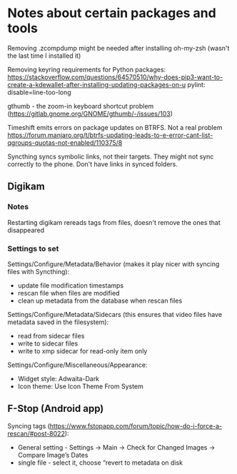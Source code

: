 Notes about certain packages and tools
======================================

Removing .zcompdump might be needed after installing oh-my-zsh (wasn't the last time I installed it)

Removing keyring requirements for Python packages: https://stackoverflow.com/questions/64570510/why-does-pip3-want-to-create-a-kdewallet-after-installing-updating-packages-on-u pylint: disable=line-too-long

gthumb - the zoom-in keyboard shortcut problem (https://gitlab.gnome.org/GNOME/gthumb/-/issues/103)

Timeshift emits errors on package updates on BTRFS. Not a real problem
https://forum.manjaro.org/t/btrfs-updating-leads-to-e-error-cant-list-qgroups-quotas-not-enabled/110375/8

Syncthing syncs symbolic links, not their targets. They might not sync correctly to the phone.
Don't have links in synced folders.

## Digikam

### Notes
Restarting digikam rereads tags from files, doesn't remove the ones that disappeared

### Settings to set
Settings/Configure/Metadata/Behavior (makes it play nicer with syncing files with Syncthing):
- update file modification timestamps
- rescan file when files are modified
- clean up metadata from the database when rescan files

Settings/Configure/Metadata/Sidecars (this ensures that video files have metadata saved in the filesystem):
- read from sidecar files
- write to sidecar files
- write to xmp sidecar for read-only item only

Settings/Configure/Miscellaneous/Appearance:
- Widget style: Adwaita-Dark
- Icon theme: Use Icon Theme From System

## F-Stop (Android app)

Syncing tags (https://www.fstopapp.com/forum/topic/how-do-i-force-a-rescan/#post-8022):
- General setting - Settings -> Main -> Check for Changed Images -> Compare Image’s Dates
- single file - select it, choose “revert to metadata on disk
